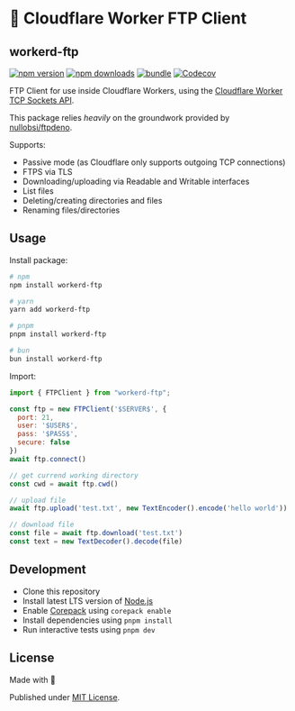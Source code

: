 # 📁 Cloudflare Worker FTP Client
## workerd-ftp

[![npm version][npm-version-src]][npm-version-href]
[![npm downloads][npm-downloads-src]][npm-downloads-href]
[![bundle][bundle-src]][bundle-href]
[![Codecov][codecov-src]][codecov-href]

FTP Client for use inside Cloudflare Workers, using the [Cloudflare Worker TCP Sockets API](https://developers.cloudflare.com/workers/runtime-apis/tcp-sockets).

This package relies *heavily* on the groundwork provided by [nullobsi/ftpdeno](https://github.com/nullobsi/ftpdeno).

Supports:

* Passive mode (as Cloudflare only supports outgoing TCP connections)
* FTPS via TLS
* Downloading/uploading via Readable and Writable interfaces
* List files
* Deleting/creating directories and files
* Renaming files/directories

## Usage

Install package:

```sh
# npm
npm install workerd-ftp

# yarn
yarn add workerd-ftp

# pnpm
pnpm install workerd-ftp

# bun
bun install workerd-ftp
```

Import:

```js
import { FTPClient } from "workerd-ftp";

const ftp = new FTPClient('$SERVER$', {
  port: 21,
  user: '$USER$',
  pass: '$PASS$',
  secure: false
})
await ftp.connect()

// get currend working directory
const cwd = await ftp.cwd()

// upload file
await ftp.upload('test.txt', new TextEncoder().encode('hello world'))

// download file
const file = await ftp.download('test.txt')
const text = new TextDecoder().decode(file)

```

## Development

- Clone this repository
- Install latest LTS version of [Node.js](https://nodejs.org/en/)
- Enable [Corepack](https://github.com/nodejs/corepack) using `corepack enable`
- Install dependencies using `pnpm install`
- Run interactive tests using `pnpm dev`

## License

Made with 💛

Published under [MIT License](./LICENSE).

<!-- Badges -->

[npm-version-src]: https://img.shields.io/npm/v/workerd-ftp?style=flat&colorA=18181B&colorB=F0DB4F
[npm-version-href]: https://npmjs.com/package/workerd-ftp
[npm-downloads-src]: https://img.shields.io/npm/dm/workerd-ftp?style=flat&colorA=18181B&colorB=F0DB4F
[npm-downloads-href]: https://npmjs.com/package/workerd-ftp
[codecov-src]: https://img.shields.io/codecov/c/gh/unjs/workerd-ftp/main?style=flat&colorA=18181B&colorB=F0DB4F
[codecov-href]: https://codecov.io/gh/unjs/workerd-ftp
[bundle-src]: https://img.shields.io/bundlephobia/minzip/workerd-ftp?style=flat&colorA=18181B&colorB=F0DB4F
[bundle-href]: https://bundlephobia.com/result?p=workerd-ftp
